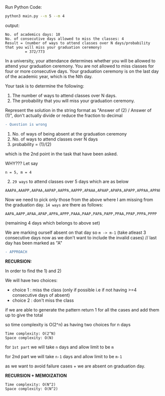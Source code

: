 Run Python Code:

``` bash
python3 main.py --n 5 --m 4 
```

output:
```
No. of academics days: 10
No. of consecutive days allowed to miss the classes: 4
Result = (number of ways to attend classes over N days/probability that you will miss your graduation ceremony)
         = 372/773
```

In a university, your attendance determines whether you will be
allowed to attend your graduation ceremony.
You are not allowed to miss classes for four or more consecutive days.
Your graduation ceremony is on the last day of the academic year,
which is the Nth day.

  Your task is to determine the following:

1. The number of ways to attend classes over N days.
2. The probability that you will miss your graduation ceremony.

Represent the solution in the string format as "Answer of (2) / Answer
of (1)", don't actually divide or reduce the fraction to decimal

```diff
- Question is wrong
```

1) No. of ways of being absent at the graduation ceremony
2) No. of ways to attend classes over N days
3) probability = (1)/(2)

which is the 2nd point in the task that have been asked.

WHY???
Let say
```
n = 5, m = 4 
```

2) `29 ways` to attend classes over 5 days which are as below

```python3
AAAPA,AAAPP,AAPAA,AAPAP,AAPPA,AAPPP,APAAA,APAAP,APAPA,APAPP,APPAA,APPAP,APPPA,APPPP,PAAAP,PAAPA,PAAPP,PAPAA,PAPAP,PAPPA,PAPPP,PPAAA,PPAAP,PPAPA,PPAPP,PPPAA,PPPAP,PPPPA,PPPPP
```

Now we need to pick only those from the above where I am missing from the graduation day.
`14 ways` are there as follows:

```python3
AAPA,AAPP,APAA,APAP,APPA,APPP,PAAA,PAAP,PAPA,PAPP,PPAA,PPAP,PPPA,PPPP 
```
(remaining 4 days which belongs to above set)

We are marking ourself absent on that day so `m -> m-1` (take atleast 3 consecutive days now as we don't want to include the invalid cases)
// last day has been marked as "A"

```diff
- APPROACH
```

**RECURSION:**

In order to find the 1) and 2) 

We will have two choices:

- choice 1 : miss the class (only if possible i.e if not having >=4 consecutive days of absent)
- choice 2 : don't miss the class

if we are able to generate the pattern return 1 for all the cases and add them up to give the total

so time complexity is O(2^n) as having two choices for n days

```
Time complexity: O(2^N)
Space complexity: O(N)
```

for `1st part` we will take `n` days and allow limit to be `m`

for 2nd part we will take `n-1` days and allow limit to be `m-1`

as we want to avoid failure cases + we are absent on graduation day.

**RECURSION + MEMOIZATION**

```
Time complexity: O(N^2)
Space complexity: O(N^2)
```






